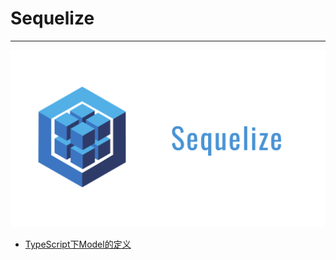 # Sequelize

---

[![Sequelize](./images/title.png)](https://sequelize.org/)

- [TypeScript下Model的定义](/repository/Libraries/Sequelize/docs/TypeScript下Model的定义.md#typescript下model的定义)